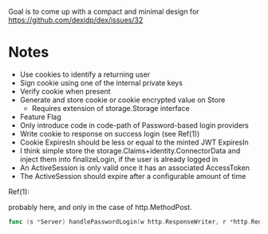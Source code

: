 Goal is to come up with a compact and minimal design for https://github.com/dexidp/dex/issues/32


# Notes

  - Use cookies to identify a returning user
  - Sign cookie using one of the internal private keys
  - Verify cookie when present
  - Generate and store cookie or cookie encrypted value on Store
    - Requires extension of storage.Storage interface
  - Feature Flag
  - Only introduce code in code-path of Password-based login providers
  - Write cookie to response on success login (see Ref(1))
  - Cookie ExpiresIn should be less or equal to the minted JWT ExpiresIn
  - I think simple store the storage.Claims+identity.ConnectorData and inject them into finalizeLogin, if the user is already logged in
  - An ActiveSession is only valid once it has an associated AccessToken
  - The ActiveSession should expire after a configurable amount of time



Ref(1):

probably here, and only in the case of http.MethodPost.

```go
func (s *Server) handlePasswordLogin(w http.ResponseWriter, r *http.Request) {
```

